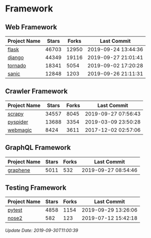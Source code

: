 # Framework

## Web Framework

| Project Name | Stars | Forks | Last Commit |
| ------------ | ----- | ----- | ----------- |
| [flask](https://github.com/pallets/flask) | 46703 | 12950 | 2019-09-24 13:44:36 |
| [django](https://github.com/django/django) | 44349 | 19116 | 2019-09-27 21:01:41 |
| [tornado](https://github.com/tornadoweb/tornado) | 18341 | 5054 | 2019-09-02 17:20:28 |
| [sanic](https://github.com/huge-success/sanic) | 12848 | 1203 | 2019-09-26 21:11:31 |

## Crawler Framework

| Project Name | Stars | Forks | Last Commit |
| ------------ | ----- | ----- | ----------- |
| [scrapy](https://github.com/scrapy/scrapy) | 34557 | 8045 | 2019-09-27 07:56:43 |
| [pyspider](https://github.com/binux/pyspider) | 13688 | 3354 | 2019-03-09 23:50:28 |
| [webmagic](https://github.com/code4craft/webmagic) | 8424 | 3611 | 2017-12-02 02:57:06 |

## GraphQL Framework

| Project Name | Stars | Forks | Last Commit |
| ------------ | ----- | ----- | ----------- |
| [graphene](https://github.com/graphql-python/graphene) | 5011 | 532 | 2019-09-27 08:54:46 |

## Testing Framework

| Project Name | Stars | Forks | Last Commit |
| ------------ | ----- | ----- | ----------- |
| [pytest](https://github.com/pytest-dev/pytest) | 4858 | 1154 | 2019-09-29 13:26:06 |
| [nose2](https://github.com/nose-devs/nose2) | 582 | 123 | 2019-07-12 15:42:18 |

*Update Date: 2019-09-30T11:00:39*